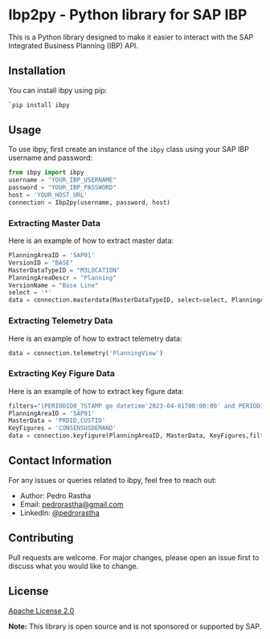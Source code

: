 # Ibp2py - Python library for SAP IBP

This is a Python library designed to make it easier to interact with the SAP Integrated Business Planning (IBP) API.

## Installation

You can install ibpy using pip:

```bash
`pip install ibpy
```
## Usage

To use ibpy, first create an instance of the `ibpy` class using your SAP IBP username and password:

```python
from ibpy import ibpy  
username = "YOUR_IBP_USERNAME" 
password = "YOUR_IBP_PASSWORD" 
host = 'YOUR_HOST_URL' 
connection = Ibp2py(username, password, host)
```

### Extracting Master Data

Here is an example of how to extract master data:

```python
PlanningAreaID = 'SAP01' 
VersionID = "BASE" 
MasterDataTypeID = "M3LOCATION" 
PlanningAreaDescr = "Planning" 
VersionName = "Base Line" 
select = '*' 
data = connection.masterdata(MasterDataTypeID, select=select, PlanningAreaID=PlanningAreaID, VersionID=VersionID, PlanningAreaDescr=PlanningAreaDescr, VersionName=VersionName)
```

### Extracting Telemetry Data

Here is an example of how to extract telemetry data:

```python
data = connection.telemetry('PlanningView')
```
### Extracting Key Figure Data

Here is an example of how to extract key figure data:

```python
filters="(PERIODID0_TSTAMP ge datetime'2023-04-01T00:00:00' and PERIODID0_TSTAMP lt datetime'2023-07-02T00:00:00')"+ " and CONSENSUSDEMAND gt 0" 
PlanningAreaID = 'SAP01' 
MasterData = 'PRDID,CUSTID' 
KeyFigures = 'CONSENSUSDEMAND' 
data = connection.keyfigure(PlanningAreaID, MasterData, KeyFigures,filters=filters)
```
## Contact Information

For any issues or queries related to ibpy, feel free to reach out:

- Author: Pedro Rastha
- Email: [pedrorastha@gmail.com](mailto:pedrorastha@gmail.com)
- LinkedIn: [@pedrorastha](https://www.linkedin.com/in/pedrorastha)


## Contributing

Pull requests are welcome. For major changes, please open an issue first to discuss what you would like to change.

## License

[Apache License 2.0](https://choosealicense.com/licenses/apache-2.0/)

**Note:** This library is open source and is not sponsored or supported by SAP.
